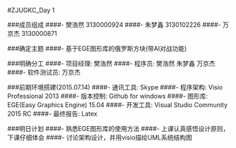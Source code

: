 #ZJUGKC_Day 1

###成员组成
####- 樊浩然 3130000924
####- 朱梦鑫 3130102226 
####- 万京杰 3130000871

###确定主题
####- 基于EGE图形库的俄罗斯方块(带AI对战功能)

###明确分工
####- 项目经理: 樊浩然
####- 程序员: 樊浩然 朱梦鑫 万京杰
####- 软件测试员: 万京杰

###前期环境搭建(2015.07.14)
####- 通讯工具:	Skype
####- 程序架构:	Visio Professional 2013
####- 版本控制:	Github for windows
####- 图形库:		EGE(Easy Graphics Engine) 15.04
####- 开发工具:	Visual Studio Community 2015 RC
####- 最终报告:	Latex

###明日计划
####- 熟悉EGE图形库的使用方法
####- 上课认真感悟设计原则，下课仔细体会
####- 讨论架构设计，并用visio描绘UML系统结构图